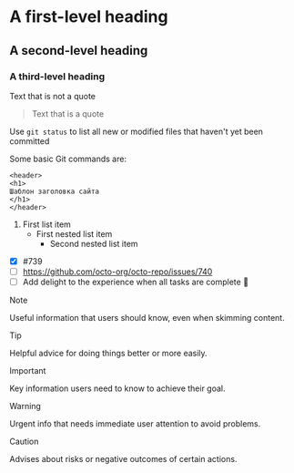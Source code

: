 # A first-level heading
## A second-level heading
### A third-level heading

Text that is not a quote

> Text that is a quote

Use `git status` to list all new or modified files that haven't yet been committed

Some basic Git commands are:
```
<header>
<h1>
Шаблон заголовка сайта
</h1>
</header>
```
1. First list item
   - First nested list item
     - Second nested list item

- [x] #739
- [ ] https://github.com/octo-org/octo-repo/issues/740
- [ ] Add delight to the experience when all tasks are complete :tada:

> [!NOTE]
> Useful information that users should know, even when skimming content.

> [!TIP]
> Helpful advice for doing things better or more easily.

> [!IMPORTANT]
> Key information users need to know to achieve their goal.

> [!WARNING]
> Urgent info that needs immediate user attention to avoid problems.

> [!CAUTION]
> Advises about risks or negative outcomes of certain actions.